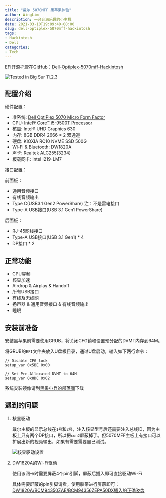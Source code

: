 ```yaml
---
title: "戴尔 5070MFF 黑苹果体验"
author: WingLim
description: 一台充满乐趣的小主机
date: 2021-03-10T19:09:40+08:00
slug: dell-optiplex-5070mff-hackintosh
tags:
- Hackintosh
- Dell
categories:
- Tech
---
```


EFI开源托管在GitHub：[Dell-Optiplex-5070mff-Hackintosh](https://github.com/WingLim/Dell-Optiplex-5070mff-Hackintosh)

![Tested in Big Sur 11.2.3](https://cdn.jsdelivr.net/gh/WingLim/assets@master/images/20210315163415.png)

## 配置介绍

硬件配置：

- 准系统: [Dell OptiPlex 5070 Micro Form Factor](https://www.dell.com/en-us/work/shop/desktops-all-in-one-pcs/optiplex-5070-micro/spd/optiplex-5070-micro)
- CPU: [Intel® Core™ i5-9500T Processor](https://ark.intel.com/content/www/us/en/ark/products/191052/intel-core-i5-9500t-processor-9m-cache-up-to-3-70-ghz.html)
- 核显: Intel® UHD Graphics 630
- 内存: 8GB DDR4 2666 * 2 双通道
- 硬盘: KIOXIA RC10 NVME SSD 500G
- Wi-Fi & Bluetooth: DW1820A
- 声卡: Realtek ALC255(3234)
- 板载网卡: Intel I219-LM7

接口配置：

前面板：

- 通用音频接口
- 有线音频输出
- Type C(USB3.1 Gen2 PowerShare) 注：不是雷电接口
- Type-A USB接口(USB 3.1 Gen1 PowerShare)

后面板：

- RJ-45网线接口
- Type-A USB接口(USB 3.1 Gen1) * 4
- DP接口 * 2

## 正常功能

- CPU睿频
- 核显加速
- Airdrop & Airplay & Handoff
- 所有USB接口
- 有线及无线网
- 扬声器 & 通用音频接口 & 有线音频输出
- 睡眠

## 安装前准备

安装黑苹果前需要使用GRUB，将关闭CFG锁和设置预分配的DVMT内存到64M。

将GRUB的`EFI`文件夹放入U盘根目录，通过U盘启动，输入如下两行命令：

```shell
// Disable CFG lock
setup_var 0x5BE 0x00

// Set Pre-Allocated DVMT to 64M
setup_var 0x8DC 0x02
```

系统安装镜像请到[黑果小兵的部落阁](https://blog.daliansky.net/)下载

## 遇到的问题

1. 核显驱动

   戴尔主板的显示总线在`1号`和`2号`，注入核显型号后还需要注入总线ID，因为主板上只有两个DP接口，所以把`con2`屏蔽掉了。但5070MFF主板上有接口可以扩展出新的视频输出，如果有需要需要自己测试。

   ![核显驱动设置](https://cdn.jsdelivr.net/gh/WingLim/assets@master/images/20210314204729.png)

2. DW1820A的Wi-Fi驱动

   使用该网卡时需要屏蔽4个pin引脚，屏蔽后插入即可直接驱动Wi-Fi

   具体需要屏蔽的pin引脚请看，使用胶带进行屏蔽即可：[DW1820A/BCM94350ZAE/BCM94356ZEPA50DX插入的正确姿势](https://blog.daliansky.net/DW1820A_BCM94350ZAE-driver-inserts-the-correct-posture.html)
